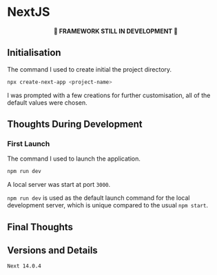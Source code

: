 # NextJS

<p align="center"><b>🚧 FRAMEWORK STILL IN DEVELOPMENT 🚧</b></p>

## Initialisation

The command I used to create initial the project directory.

```bash
npx create-next-app <project-name>
```

I was prompted with a few creations for further customisation, all of the default values were chosen.

## Thoughts During Development

### First Launch

The command I used to launch the application.

```bash
npm run dev
```

A local server was start at port `3000`.

`npm run dev` is used as the default launch command for the local development server, which is unique compared to the usual `npm start`.

## Final Thoughts

## Versions and Details

`Next 14.0.4`
